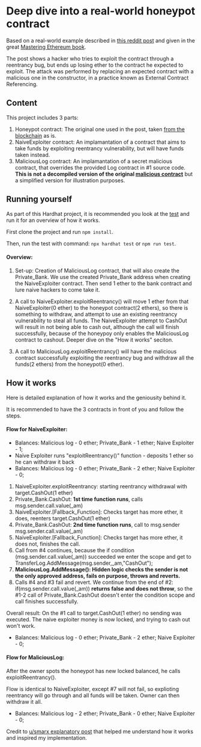 # Deep dive into a real-world honeypot contract

Based on a real-world example described in [this reddit post](https://www.reddit.com/r/ethdev/comments/7x5rwr/tricked_by_a_honeypot_contract_or_beaten_by/) and given in the great [Mastering Ethereum book](https://github.com/ethereumbook/ethereumbook/blob/develop/09smart-contracts-security.asciidoc#real-world-example-reentrancy-honey-pot).

The post shows a hacker who tries to exploit the contract through a reentrancy bug, but ends up losing ether to the contract he expected to exploit.
The attack was performed by replacing an expected contract with a malicious one in the constructor, in a practice known as External Contract Referencing.

## Content
This project includes 3 parts:
1. Honeypot contract: The original one used in the post, taken [from the blockchain](https://etherscan.io/address/0xd116d1349c1382b0b302086a4e4219ae4f8634ff#code) as is.
2. NaiveExploiter contract: An implamantation of a contract that aims to take funds by exploiting reentrancy vulnerability, but will have funds taken instead.
3. MaliciousLog contract: An implamantation of a secret malicious contract, that overrides the provided Log contract in #1 source code.
**This is not a decompiled version of the original [malicious contract](https://etherscan.io/address/0xd116d1349c1382b0b302086a4e4219ae4f8634ff#code)** but a simplified version for illustration purposes.

## Running yourself
As part of this Hardhat project, it is recommended you look at the [test](test/test.js) and run it for an overview of how it works.

First clone the project and run ```npm install```.

Then, run the test with command:
```npx hardhat test``` or ```npm run test```.

#### Overview:
1. Set-up: Creation of MaliciousLog contract, that will also create the Private_Bank. We use the created Private_Bank address when creating the NaiveExploiter contract. Then send 1 ether to the bank contract and lure naive hackers to come take it.

2. A call to NaiveExploiter.exploitReentrancy() will move 1 ether from that NaiveExploiter(0 ether) to the honeypot contract(2 ethers), so there is something to withdraw, and attempt to use an existing reentrancy vulnerability to steal all funds. The NaiveExploiter attempt to CashOut will result in not being able to cash out, although the call will finish successfully, because of the honeypoy only enables the MaliciousLog contract to cashout. Deeper dive on the "How it works" seciton.

3. A call to MaliciousLog.exploitReentrancy() will have the malicious contract successfully exploiting the reentrancy bug and withdraw all the funds(2 ethers) from the honeypot(0 ether).

## How it works
Here is detailed explanation of how it works and the geniousity behind it.

It is recommended to have the 3 contracts in front of you and follow the steps.

#### Flow for NaiveExploiter:
* Balances: Malicious log - 0 ether; Private_Bank - 1 ether; Naive Exploiter - 1;
* Naive Exploiter runs "exploitReentrancy()" function - deposits 1 ether so he can withdraw it back
* Balances: Malicious log - 0 ether; Private_Bank - 2 ether; Naive Exploiter - 0;
1. NaiveExploiter.exploitReentrancy: starting reentrancy withdrawal with target.CashOut(1 ether)
2. Private_Bank.CashOut: **1st time function runs**, calls msg.sender.call.value(_am)
3. NaiveExploiter.[Fallback_Function]: Checks target has more ether, it does, reenters target.CashOut(1 ether)
4. Private_Bank.CashOut: **2nd time function runs**, call to msg.sender msg.sender.call.value(_am)
5. NaiveExploiter.[Fallback_Function]: Checks target has more ether, it does not, finishes the call.
6. Call from #4 continues, because the if condition (msg.sender.call.value(_am)) succeeded we enter the scope and get to TransferLog.AddMessage(msg.sender,_am,"CashOut");
7. **MaliciousLog.AddMessage(): Hidden logic checks the sender is not the only approved address, fails on purpose, throws and reverts.**
8. Calls #4 and #3 fail and revert. We continue from the end of #2: if(msg.sender.call.value(_am)) **returns false and does not throw**, so the #1-2 call of Private_Bank.CashOut doesn't enter the condition scope and call finishes successfully.

Overall result: On the #1 call to target.CashOut(1 ether) no sending was executed. The naive exploiter money is now locked, and trying to cash out won't work.
* Balances: Malicious log - 0 ether; Private_Bank - 2 ether; Naive Exploiter - 0;

#### Flow for MaliciousLog:

After the owner spots the honeypot has new locked balanced, he calls exploitReentrancy().

Flow is identical to NaiveExploiter, except #7 will not fail, so explioting reentrancy will go through and all funds will be taken. Owner can then withdraw it all.

* Balances: Malicious log - 2 ether; Private_Bank - 0 ether; Naive Exploiter - 0;

Credit to [u/smarx explanatory post](https://www.reddit.com/r/ethdev/comments/7xu4vr/oh_dear_somebody_just_got_tricked_on_the_same/dubakau/) that helped me understand how it works and inspired my implementation.